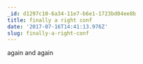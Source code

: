 ```yaml
---
_id: d1297c10-6a34-11e7-b6e1-1723bd04ee8b
title: finally a right conf
date: '2017-07-16T14:41:13.976Z'
slug: finally-a-right-conf
---
```

again and again
